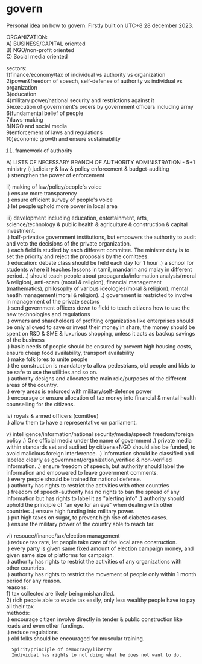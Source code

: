 # govern
  Personal idea on how to govern. Firstly built on UTC+8 28 december 2023.  

ORGANIZATION:   
  A) BUSINESS/CAPITAL oriented   
  B) NGO/non-profit oriented     
  C) Social media oriented  
  
sectors:  
  1)finance/economy/tax of individual vs authority vs organization  
  2)power&freedom of speech, self-defense of authority vs individual vs organization  
  3)education  
  4)military power/national security and restrictions against it  
  5)execution of government's orders by government officers including army  
  6)fundamental belief of people  
  7)laws-making  
  8)NGO and social media  
  9)enforcement of laws and regulations  
  10)economic growth and ensure sustainability    
  
  11) framework of authority
      
  A) LISTS OF NECESSARY BRANCH OF AUTHORITY ADMINISTRATION - 5+1 ministry
  i) judiciary & law & policy enforcement & budget-auditing   
    .) strengthen the power of enforcement
    
  ii) making of law/policy/people's voice  
      .) ensure more transparency  
      .) ensure efficient survey of people's voice  
      .) let people uphold more power in local area
      
  iii) development including education, entertainment, arts, science/technology & public health & agriculture & construction & capital investment.  
      .) half-privatise government institutions, but empowers the authority to audit and veto the decisions of the private organization.  
      .) each field is studied by each different commitee. The minister duty is to set the priority and reject the proposals by the comittees.  
      .) education: debate class should be held each day for 1 hour
      .) a school for students where it teaches lessons in tamil, mandarin and malay in different period.
      .) should teach people about propaganda/information analysis(moral & religion), anti-scam (moral & religion), financial management (mathematics), philosophy of various ideologies(moral & religion), mental heatlh management(moral & religion).
      .) government is restricted to involve in management of the private sectors  
      .) send government officers down to field to teach citizens how to use the new technologies and regulations  
      .) owners and shareholders of profiting organization like enterprises should be only allowed to save or invest their money in share, the money should be spent on R&D & SME & luxurious shopping, unless it acts as backup savings of the business  
      .) basic needs of people should be ensured by prevent high housing costs, ensure cheap food availability, transport availability  
      .) make folk lores to unite people  
      .) the construction is mandatory to allow pedestrians, old people and kids to be safe to use the utilities and so on.  
      .) authority designs and allocates the main role/purposes of the different areas of the country.  
      .) every areas is enforced with military/self-defense power  
      .) encourage or ensure allocation of tax money into financial & mental health counselling for the citizens.  
      
  iv) royals & armed officers (comittee)  
      .) allow them to have a representative on parliament.

  v) intelligence/information/national security/media/speech freedom/foreign policy
      .) One official media under the name of government
      .) private media within standards set and audited by citizens+NGO should also be funded, to avoid malicious foreign interference.
      .) information should be classified and labeled clearly as government/organization_verified & non-verified information.
      .) ensure freedom of speech, but authority should label the information and empowered to leave government comments.  
      .) every people should be trained for national defense.  
      .) authority has rights to restrict the activities with other countries  
      .) freedom of speech-authority has no rights to ban the spread of any information but has rights to label it as "alerting info"
      .) authority should uphold the principle of "an eye for an eye" when dealing with other countries 
      .) ensure high funding into military power.  
      .) put high taxes on sugar, to prevent high rise of diabetes cases.  
      .) ensure the military power of the country able to reach far.  
        
  vi) resouce/finance/tax/election management  
      .) reduce tax rate, let people take care of the local area construction.  
      .) every party is given same fixed amount of election campaign money, and given same size of platforms for campaign.  
      .) authority has rights to restrict the activities of any organizations with other countries.  
      .) authority has rights to restrict the movement of people only within 1 month period for any reason.  
      reasons:  
      1) tax collected are likely being mishandled.  
      2) rich people able to evade tax easily, only less wealthy people have to pay all their tax  
      methods:  
      .) encourage citizen involve directly in tender & public construction like roads and even other fundings.   
      .) reduce regulations  
      .) old folks should be encouraged for muscular training.  

      Spirit/principle of democracy/liberty  
      Individual has rights to not doing what he does not want to do.  
      
  
